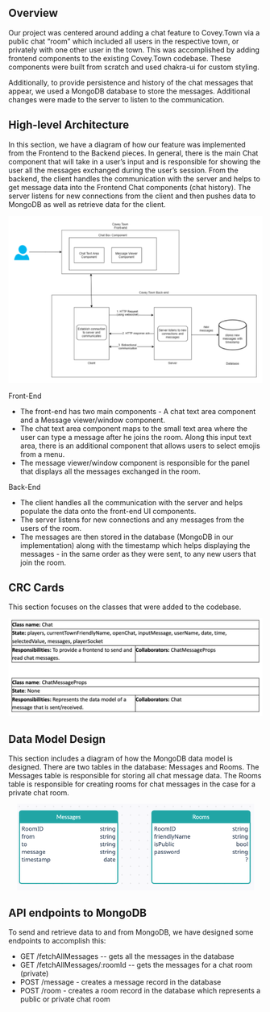 ## Overview
Our project was centered around adding a chat feature to Covey.Town via a public chat “room” which included all users in the respective town, or privately with one other user in the town. This was accomplished by adding frontend components to the existing Covey.Town codebase. These components were built from scratch and used chakra-ui for custom styling. 

Additionally, to provide persistence and history of the chat messages that appear, we used a MongoDB database to store the messages. Additional changes were made to the server to listen to the communication.

## High-level Architecture
In this section, we have a diagram of how our feature was implemented from the Frontend to the Backend pieces. In general, there is the main Chat component that will take in a user’s input and is responsible for showing the user all the messages exchanged during the user’s session. From the backend, the client handles the communication with the server and helps to get message data into the Frontend Chat components (chat history). The server listens for new connections from the client and then pushes data to MongoDB as well as retrieve data for the client.
<p align="center">
  <img src="https://github.com/viddychang/covey.town/blob/master/docs/chat-arch.png" >
</p>

Front-End
- The front-end has two main components - A chat text area component and a Message viewer/window component.
- The chat text area component maps to the small text area where the user can type a message after he joins the room. Along this input text area, there is an additional component that allows users to select emojis from a menu.
- The message viewer/window component is responsible for the panel that displays all the messages exchanged in the room.

Back-End
- The client handles all the communication with the server and helps populate the data onto the front-end UI components.
- The server listens for new connections and any messages from the users of the room.
- The messages are then stored in the database (MongoDB in our implementation) along with the timestamp which helps displaying the messages - in the same order as they were sent, to any new users that join the room.

## CRC Cards
This section focuses on the classes that were added to the codebase.
<p align="center">
  <img src="https://github.com/viddychang/covey.town/blob/master/docs/crc.png" >
</p>

## Data Model Design
This section includes a diagram of how the MongoDB data model is designed. There are two tables in the database: Messages and Rooms. The Messages table is responsible for storing all chat message data. The Rooms table is responsible for creating rooms for chat messages in the case for a private chat room. 
<p align="center">
  <img src="https://github.com/viddychang/covey.town/blob/master/docs/data_model_mdb.png" >
</p>

## API endpoints to MongoDB
To send and retrieve data to and from MongoDB, we have designed some endpoints to accomplish this:
- GET /fetchAllMessages -- gets all the messages in the database
- GET /fetchAllMessages/:roomId -- gets the messages for a chat room (private)
- POST /message - creates a message record in the database
- POST /room - creates a room record in the database which represents a public or private chat room
